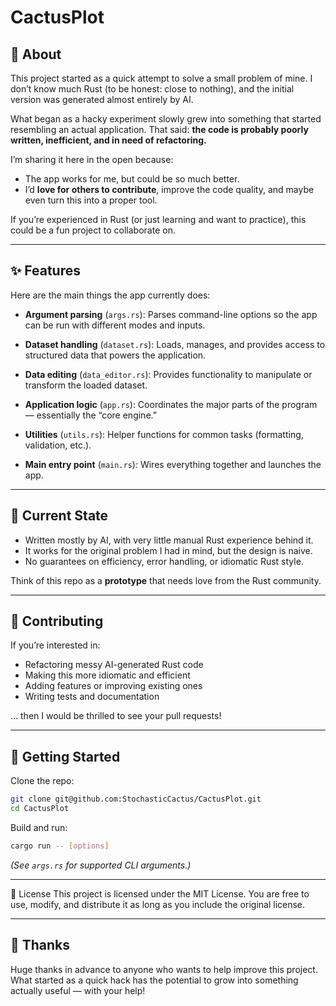 # CactusPlot 

## 📖 About

This project started as a quick attempt to solve a small problem of mine.
I don’t know much Rust (to be honest: close to nothing), and the initial version was generated almost entirely by AI.

What began as a hacky experiment slowly grew into something that started resembling an actual application. That said: **the code is probably poorly written, inefficient, and in need of refactoring.**

I’m sharing it here in the open because:

* The app works for me, but could be so much better.
* I’d **love for others to contribute**, improve the code quality, and maybe even turn this into a proper tool.

If you’re experienced in Rust (or just learning and want to practice), this could be a fun project to collaborate on.

---

## ✨ Features

Here are the main things the app currently does:

* **Argument parsing** (`args.rs`):
  Parses command-line options so the app can be run with different modes and inputs.

* **Dataset handling** (`dataset.rs`):
  Loads, manages, and provides access to structured data that powers the application.

* **Data editing** (`data_editor.rs`):
  Provides functionality to manipulate or transform the loaded dataset.

* **Application logic** (`app.rs`):
  Coordinates the major parts of the program — essentially the “core engine.”

* **Utilities** (`utils.rs`):
  Helper functions for common tasks (formatting, validation, etc.).

* **Main entry point** (`main.rs`):
  Wires everything together and launches the app.

---

## 🚧 Current State

* Written mostly by AI, with very little manual Rust experience behind it.
* It works for the original problem I had in mind, but the design is naive.
* No guarantees on efficiency, error handling, or idiomatic Rust style.

Think of this repo as a **prototype** that needs love from the Rust community.

---

## 🤝 Contributing

If you’re interested in:

* Refactoring messy AI-generated Rust code
* Making this more idiomatic and efficient
* Adding features or improving existing ones
* Writing tests and documentation

… then I would be thrilled to see your pull requests!

---

## 🚀 Getting Started

Clone the repo:

```bash
git clone git@github.com:StochasticCactus/CactusPlot.git
cd CactusPlot
```

Build and run:

```bash
cargo run -- [options]
```

*(See `args.rs` for supported CLI arguments.)*

---

📜 License
This project is licensed under the MIT License.
You are free to use, modify, and distribute it as long as you include the original license.

---

## 🙏 Thanks

Huge thanks in advance to anyone who wants to help improve this project.
What started as a quick hack has the potential to grow into something actually useful — with your help!


